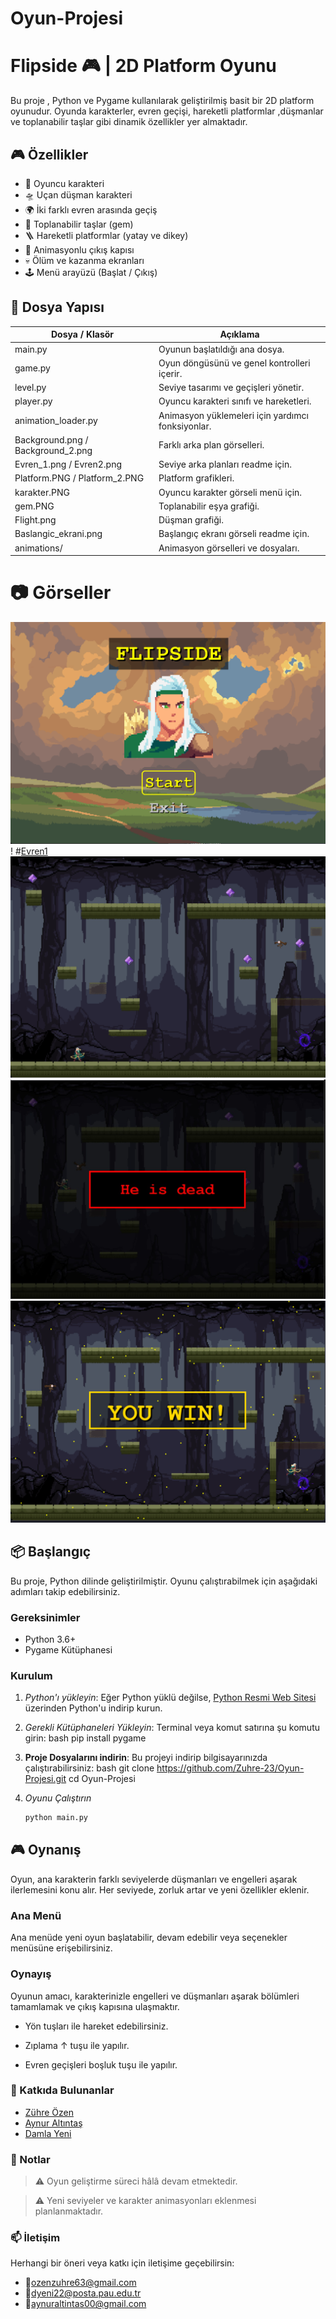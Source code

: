 # Oyun-Projesi

#  Flipside 🎮 | 2D Platform Oyunu
Bu proje , Python ve Pygame kullanılarak geliştirilmiş basit bir 2D platform oyunudur. Oyunda karakterler, evren geçişi, hareketli platformlar ,düşmanlar ve toplanabilir taşlar gibi dinamik özellikler yer almaktadır.

## 🎮 Özellikler
- 🧍 Oyuncu karakteri
- 🛸 Uçan düşman karakteri
- 🌍 İki farklı evren arasında geçiş
- 🎯 Toplanabilir taşlar (gem)
- 🪜 Hareketli platformlar (yatay ve dikey)
- 🚪 Animasyonlu çıkış kapısı
- 💀 Ölüm ve kazanma ekranları
- 🕹️ Menü arayüzü (Başlat / Çıkış)

## 📁 Dosya Yapısı
| Dosya / Klasör                        | Açıklama                                          |
| ------------------------------------- | ------------------------------------------------- |
| main.py                             | Oyunun başlatıldığı ana dosya.                    |
| game.py                             | Oyun döngüsünü ve genel kontrolleri içerir.       |
| level.py                            | Seviye tasarımı ve geçişleri yönetir.             |
| player.py                           | Oyuncu karakteri sınıfı ve hareketleri.           |
| animation_loader.py                 | Animasyon yüklemeleri için yardımcı fonksiyonlar. |
| Background.png / Background_2.png | Farklı arka plan görselleri.                      |
| Evren_1.png / Evren2.png          | Seviye arka planları readme için.                  |
| Platform.PNG / Platform_2.PNG     | Platform grafikleri.                              |
| karakter.PNG                        | Oyuncu karakter görseli menü için.                          |
| gem.PNG                             | Toplanabilir eşya grafiği.                        |
| Flight.png                          | Düşman grafiği.                                   |
| Baslangic_ekrani.png                | Başlangıç ekranı görseli readme için.                         |
| animations/                         | Animasyon görselleri ve dosyaları.                |

# 📷 Görseller
![Başlangıç Ekranı](Baslangic_ekrani.png)
!
#[Evren1](Evren_1.png)
![Evren](Evren2.png)
![Ölüm Ekranı](olum_ekrani.jpeg)
![Kazanma Ekranı](Kazanma_ekrani.png)

## 📦 Başlangıç
Bu proje, Python dilinde geliştirilmiştir. Oyunu çalıştırabilmek için aşağıdaki adımları takip edebilirsiniz.

### Gereksinimler
- Python 3.6+
- Pygame Kütüphanesi

### Kurulum

1. *Python'ı yükleyin*: Eğer Python yüklü değilse, [Python Resmi Web Sitesi](https://www.python.org/downloads/) üzerinden Python'u indirip kurun.
   
2. *Gerekli Kütüphaneleri Yükleyin*: Terminal veya komut satırına şu komutu girin:
   bash
   pip install pygame

3. **Proje Dosyalarını indirin**: Bu projeyi indirip bilgisayarınızda çalıştırabilirsiniz:
   bash
   git clone https://github.com/Zuhre-23/Oyun-Projesi.git
   cd Oyun-Projesi

4. *Oyunu Çalıştırın*
   ```bash
   python main.py

## 🎮 Oynanış
Oyun, ana karakterin farklı seviyelerde düşmanları ve engelleri aşarak ilerlemesini konu alır. Her seviyede, zorluk artar ve yeni özellikler eklenir.

### Ana Menü
Ana menüde yeni oyun başlatabilir, devam edebilir veya seçenekler menüsüne erişebilirsiniz.

### Oynayış
Oyunun amacı, karakterinizle engelleri ve düşmanları aşarak bölümleri tamamlamak ve çıkış kapısına ulaşmaktır.

+ Yön tuşları ile hareket edebilirsiniz.

+ Zıplama ↑ tuşu ile yapılır.

+ Evren geçişleri boşluk tuşu ile yapılır.

### 👥 Katkıda Bulunanlar
- [Zühre Özen](mailto:ozenzuhre63@gmail.com)
- [Aynur Altıntaş](mailto:aynuraltintas00@gmail.com)
- [Damla Yeni](mailto:dyeni22@posta.pau.edu.tr)

### 📌 Notlar
> ⚠ Oyun geliştirme süreci hâlâ devam etmektedir.

> ⚠ Yeni seviyeler ve karakter animasyonları eklenmesi planlanmaktadır.

### 📫 İletişim
Herhangi bir öneri veya katkı için iletişime geçebilirsin:
* 📧[ozenzuhre63@gmail.com](ozenzuhre63@gmail.com)
* 📧[dyeni22@posta.pau.edu.tr](dyeni22@posta.pau.edu.tr)
* 📧[aynuraltintas00@gmail.com](aynuraltintas00@gmail.com)